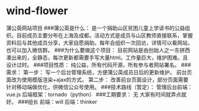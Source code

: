 # wind-flower
蒲公英网站项目
###蒲公英是什么：
是一个捐助山区贫困儿童上学读书的公益组织。目前成员主要分布在上海及成都。活动方式是成员与山区教师直接联系，掌握资料后与其他成员分享，大家自愿捐助。每年会组织一次回访，详情可以看网站，也可以加入微信群。
###为什么要做这个项目：
目前网站是由创始人之一东拼西凑出来的，全静态，每次更新都需要手写大量html。工作量巨大，维护困难。且设计过时。
###项目性质：
纯公益，所有代码开源，所有参与者网站署名。
###需求：
第一步：
写一个后台管理系统，方便蒲公英成员日后的更新维护。
前台页面改为使用模版渲染+ajax的方式。
第二步：
改善前台页面设计，部分页面需要针对移动端做优化，供微信公众号使用。
###技术路线（暂定）：
管理后台前端：vue.js
后端框架：tornado（python）
###工期要求：
无 大家有时间就弄点就好。
###组长
前端：will
后端：thinker


